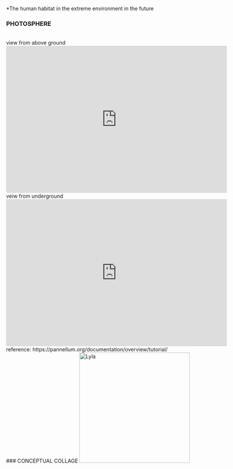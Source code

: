 *The human habitat in the extreme environment in the future
<br>
### PHOTOSPHERE 
<br>
 view from above ground
<iframe width="600" height="400" allowfullscreen style="border-style:none;" src="https://cdn.pannellum.org/2.5/pannellum.htm#panorama=https%3A//yuning-yao.github.io/Architecture-Profolio/image/11.jpg&autoLoad=true"></iframe>
<br>
 veiw from underground
<iframe width="600" height="400" allowfullscreen style="border-style:none;" src="https://cdn.pannellum.org/2.5/pannellum.htm#panorama=https%3A//yuning-yao.github.io/Architecture-Profolio/image/10.jpg&autoLoad=true"></iframe>
<br>
reference:
https://pannellum.org/documentation/overview/tutorial/
<br>
### CONCEPTUAL COLLAGE
<img alt="Lyla" src="https://yuning-yao.github.io/Architecture-Profolio/image/Yuning(Lyla)_Yao_Assignment 2.GIF?raw=true" width="300">
